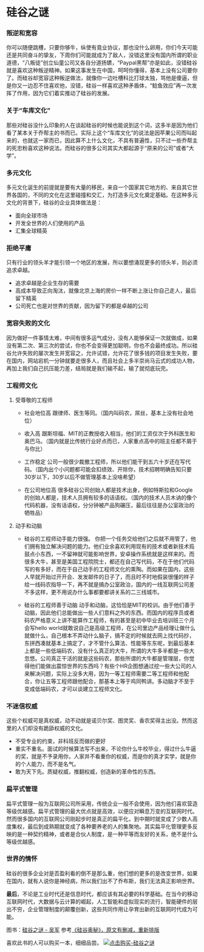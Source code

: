 硅谷之谜
=====

### 叛逆和宽容
你可以随便跳槽，只要你够牛，纵使有竟业协议，那也没什么卵用，你们今天可能还是共同奋斗的挚友，下周你们可能就成为了敌人，没错这里没有国内所谓的职业道德，“八叛徒”创立仙童公司又各自分道扬镳，“Paypal黑帮”亦是如此，没错硅谷就是喜欢这种叛逆精神。如果这事发生在中国，呵呵你懂得，基本上没有公司要你了。而硅谷却宽容这种叛逆做法，就像你一边吐槽科比打球太独，骂他是傻逼，但是你又一边忍不住喜欢他，没错，硅谷一样喜欢这种矛盾体，“鲶鱼效应”再一次发挥了作用，因为它们着实推动了硅谷的发展。

### 关于“车库文化”
那些对硅谷没什么印象的人在谈起硅谷的时候也能说到这个词，这多半是因为他们看了某本关于乔帮主的书而已。实际上这个“车库文化”的说法是因苹果公司而叫起来的，也就这一家而已，因此算不上什么文化，不具有普遍性，只不过一些乔帮主的死忠粉喜欢这种说法。而硅谷的很多公司其实大都起源于“原来的公司”或者“大学”。

### 多元文化
多元文化诞生的前提就是要有大量的移民，来自一个国家其它地方的、来自其它世界各国的，不同的文化在这里碰撞和交汇，为打造多元文化奠定基础。在这种多元文化的背景下，硅谷的企业具体做法是：

- 面向全球市场
- 开发全世界的人们使用的产品
- 汇集全球精英

### 拒绝平庸
只有行业的领头羊才能引领一个地区的发展，所以要想涌现更多的领头羊，则必须追求卓越。

 - 追求卓越是企业生存的需要
 - 高成本导致正向淘汰，就像北京上海的房价一样不断上涨让你自己走人，最后留下精英
 - 公司死亡也是对世界的贡献，因为留下的都是卓越的公司

### 宽容失败的文化
因为做好一件事情太难，中间有很多运气成分，没有人能够保证一次就做成，如果没有第二次、第三次的尝试，你也不会变得更加聪明，你也不会最终成功。所以硅谷允许失败的屡次发生并宽容之，允许试错，允许花了很多钱的项目发生失败，要在国内，网站宕机一分钟就要走很多人，而且社会上多半崇尚马云式的成功人物，再加上我们自己抗压能力差，结局就是我们输不起，输了就彻底玩完。

### 工程师文化

1. 受尊敬的工程师
    - 社会地位高
       跟律师、医生等同。（国内叫码农，屌丝，基本上没有社会地位）
    - 收入高
       跟斯坦福、MIT的正教授收入相当，他们的工资仅次于外科医生和奥巴马。（国内就是比传统行业好点而已，人家重点高中的班主任都不屑于与你比）
    - 工作稳定
       公司一般很少裁撤工程师，所以他们能干到五六十岁还在写代码。（国内出个小问题都可能会扣绩效、开除你，技术招聘明确告知只要30岁以下，30岁以后不做管理基本上没啥希望）

    - 在公司地位高
    	很多硅谷公司创始人都是技术出身，例如特斯拉和Google的创始人都是，技术人员拥有较多的话语权。（国内的技术人员木讷的像个代码机器，没有话语权，分分钟被产品狗碾压，最后往往是办公室政治的牺牲品）
2. 动手和动脑
    - 硅谷的工程师动手能力很强。
        你把一个任务交给他们之后就不用管了，他们拥有独立解决问题的能力。他们业余喜欢利用现有的技术或者新技术捣鼓点小东西，一不留神就可能影响世界，安卓操作系统就是这样来的。而很多大牛，甚至是美国工程院院士，都还在自己写代码，不在于他们代码写的有多好，而在于自己动手的工程师文化的熏陶。而如果在国内，这些人早就开始过开开会、发发邮件的日子了，而且时不时地假装很懂的样子给一线码农指导一下，再不就是搞办公室政治，国内的一线互联网公司差不多这样，更不用说办什么事都要都讲关系的二三线城市。

    - 硅谷的工程师善于动脑
        动手和动脑，这恰恰是MIT的校训。由于他们善于动脑，因此他们总能做出一些人们意料之外的东西。而国内的程序员或者码农严格意义上讲不能算作工程师，有的甚至是初中毕业去培训班三个月会写hello world就敢说自己是高级工程师，在公司里边产品经理让做什么就做什么，自己根本不弄动什么脑子，搞不定的时候就去网上找代码抄，东拼西凑就基本上搞定了，才不管什么算法、性能等东东呢，到最后基本上都是一些低端码农，没有什么真正的大牛，所谓的大牛多半都是一些大忽悠。公司真正干活的就是这些码农，那些所谓的大牛都是管理层，你觉得他们能做出震惊世界的东西吗？有些个HR企图想通过挖一些大公司的人来解决问题，实际上没多大用，因为一等工程师需要二等工程师和他配合，你让五等工程师跟他配合，那基本上等于鸡同鸭讲。多动脑才不至于变成低端码农，才可以谈建立工程师文化。

### 不迷信权威
这些个权威可是真权威，动不动就是诺贝尔奖、图灵奖、香农奖得主出没。然而这里的人们却没有跪舔权威的文化。

- 不受专业的约束，非科班反而做的更好
- 重实不重名。面试的时候算法写不出来，不论你什么牛校毕业，得过什么牛逼的奖，就是不予录用你，人家并不看重你的权威，而是你的真才实学，就是你的个人能力，而不是名气。
- 敢为天下先。质疑权威，推翻权威，创造新的革命性的东西。

### 扁平式管理

扁平式管理一般为互联网公司所采用，传统企业一般不会使用，因为他们喜欢营造等级优越感。扁平式管理的最大优点就是高效，以便应对瞬息万变的互联网时代。然而很多国内的互联网公司刚起步时是真正的扁平化，到中期时就变成了少数人高度集权，最后到成熟期就变成了各种要养老的人的集聚地。其实扁平化管理更多反映的是一种契约精神，或者是合伙人制度，是一种平等而友好的关系，绝不是什么等级优越感。

### 世界的情怀
硅谷的很多企业对是否盈利看的倒不是那么重，他们想的更多的是改变世界，如果在国内，就有人说你是神经病，所以我们出不了乔布斯，我们无法真正影响世界。

**最后**，不论是工业时代还是信息时代，都应该有其必要的科学基础。在当今的移动互联网时代，大数据与云计算的崛起，人工智能和虚拟现实的流行，智能硬件的层出不穷，企业管理制度的颠覆创新，这些共同作用让孕育出新的互联网时代成为可能。

图书：[硅谷之谜 - 吴军]()
参考[《硅谷奥秘》，原文有删减，重新排版](https://zhuanlan.zhihu.com/p/20879257)

喜欢此书的人可以购买一本，细细品尝。
[![点击购买-硅谷之谜](http://olx1ji9hn.bkt.clouddn.com/image/%E7%A1%85%E8%B0%B7%E4%B9%8B%E8%B0%9C.abcplusg)](https://www.amazon.cn/%E5%9B%BE%E4%B9%A6/dp/B01838I4ZI/ref=sr_1_6?s=books&ie=UTF8&qid=1500988142&sr=1-6)